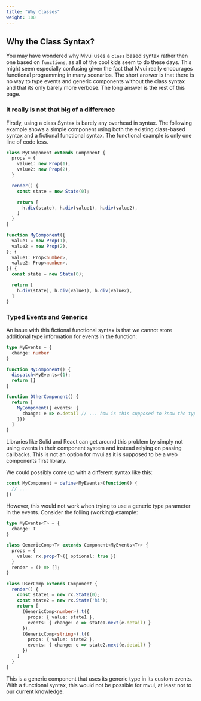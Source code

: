 ```yaml
---
title: "Why Classes"
weight: 100
---
```


## Why the Class Syntax?

You may have wondered why Mvui uses a `class` based syntax rather then one based on
`functions`, as all of the cool kids seem to do these days. This might seem especially
confusing given the fact that Mvui really encourages functional programming in many
scenarios. The short answer is that there is no way to type events and generic components
without the class syntax and that its only barely more verbose. The long answer is the
rest of this page.

### It really is not that big of a difference

Firstly, using a class Syntax is barely any overhead in syntax. The following example
shows a simple component using both the existing class-based syntax and a fictional
functional syntax. The functional example is only one line of code less.

```typescript
class MyComponent extends Component {
  props = {
    value1: new Prop(1),
    value2: new Prop(2),
  }

  render() {
    const state = new State(0);

    return [
      h.div(state), h.div(value1), h.div(value2),
    ]
  }
}
```

```typescript
function MyComponent({
  value1 = new Prop(1),
  value2 = new Prop(2),
}: {
  value1: Prop<number>,
  value2: Prop<number>,
}) {
  const state = new State(0);

  return [
    h.div(state), h.div(value1), h.div(value2),
  ]
}
```

### Typed Events and Generics

An issue with this fictional functional syntax is that we cannot store additional type
information for events in the function:

```typescript
type MyEvents = {
  change: number
}

function MyComponent() {
  dispatch<MyEvents>(1);
  return []
}

function OtherComponent() {
  return [
    MyComponent({ events: {
      change: e => e.detail // ... how is this supposed to know the type?
    }})
  ]
}
```

Libraries like Solid and React can get around this problem by simply not using events in
their component system and instead relying on passing callbacks. This is not an option for
mvui as it is supposed to be a web components first library.

We could possibly come up with a different syntax like this:

```typescript
const MyComponent = define<MyEvents>(function() {
  // ...
})
```

However, this would not work when trying to use a generic type parameter in the events.
Consider the folling (working) example:

```typescript
type MyEvents<T> = {
  change: T
}

class GenericComp<T> extends Component<MyEvents<T>> {
  props = {
    value: rx.prop<T>({ optional: true })
  }
  render = () => [];
}

class UserComp extends Component {
  render() {
    const state1 = new rx.State(0);
    const state2 = new rx.State('hi');
    return [
      (GenericComp<number>).t({
        props: { value: state1 },
        events: { change: e => state1.next(e.detail) }
      }),
      (GenericComp<string>).t({
        props: { value: state2 },
        events: { change: e => state2.next(e.detail) }
      })
    ]
  }
}
```

This is a generic component that uses its generic type in its custom events. With a
functional syntax, this would not be possible for mvui, at least not to our current
knowledge.
